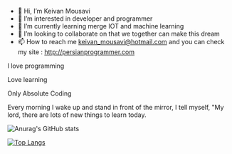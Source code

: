 - 👋 Hi, I’m Keivan Mousavi
- 👀 I’m interested in developer and programmer
- 🌱 I’m currently learning merge IOT and machine learning
- 💞️ I’m looking to collaborate on that we together can make this dream 
- 📫 How to reach me keivan_mousavi@hotmail.com and you can check my site : http://persianprogrammer.com

I love programming

Love learning

Only Absolute Coding

Every morning I wake up and stand in front of the mirror, I tell myself, "My lord, there are lots of new things to learn today.


![Anurag's GitHub stats](https://github-readme-stats.vercel.app/api?username=Keivan-Mousavi&show_icons=true&theme=radical)
        

[![Top Langs](https://github-readme-stats.vercel.app/api/top-langs/?username=Keivan-Mousavi&langs_count=8)](https://github.com/anuraghazra/github-readme-stats)



  
<!---
Keivan-Mousavi/Keivan-Mousavi is a ✨ special ✨ repository because its `README.md` (this file) appears on your GitHub profile.
You can click the Preview link to take a look at your changes.
--->
